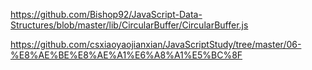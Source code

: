 https://github.com/Bishop92/JavaScript-Data-Structures/blob/master/lib/CircularBuffer/CircularBuffer.js

https://github.com/csxiaoyaojianxian/JavaScriptStudy/tree/master/06-%E8%AE%BE%E8%AE%A1%E6%A8%A1%E5%BC%8F